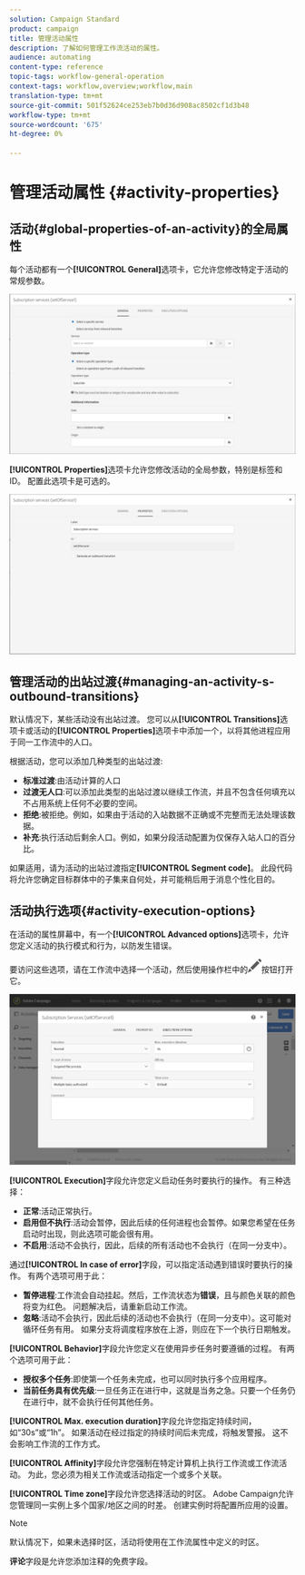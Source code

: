 ```yaml
---
solution: Campaign Standard
product: campaign
title: 管理活动属性
description: 了解如何管理工作流活动的属性。
audience: automating
content-type: reference
topic-tags: workflow-general-operation
context-tags: workflow,overview;workflow,main
translation-type: tm+mt
source-git-commit: 501f52624ce253eb7b0d36d908ac8502cf1d3b48
workflow-type: tm+mt
source-wordcount: '675'
ht-degree: 0%

---
```



# 管理活动属性 {#activity-properties}

## 活动{#global-properties-of-an-activity}的全局属性

每个活动都有一个&#x200B;**[!UICONTROL General]**&#x200B;选项卡，它允许您修改特定于活动的常规参数。

![](assets/activity-properties.png)

**[!UICONTROL Properties]**&#x200B;选项卡允许您修改活动的全局参数，特别是标签和ID。 配置此选项卡是可选的。

![](assets/activity-properties2.png)

## 管理活动的出站过渡{#managing-an-activity-s-outbound-transitions}

默认情况下，某些活动没有出站过渡。 您可以从&#x200B;**[!UICONTROL Transitions]**&#x200B;选项卡或活动的&#x200B;**[!UICONTROL Properties]**&#x200B;选项卡中添加一个，以将其他进程应用于同一工作流中的人口。

根据活动，您可以添加几种类型的出站过渡:

* **标准过渡**:由活动计算的人口
* **过渡无人口**:可以添加此类型的出站过渡以继续工作流，并且不包含任何填充以不占用系统上任何不必要的空间。
* **拒绝**:被拒绝。例如，如果由于活动的入站数据不正确或不完整而无法处理该数据。
* **补充**:执行活动后剩余人口。例如，如果分段活动配置为仅保存入站人口的百分比。

如果适用，请为活动的出站过渡指定&#x200B;**[!UICONTROL Segment code]**。 此段代码将允许您确定目标群体中的子集来自何处，并可能稍后用于消息个性化目的。

## 活动执行选项{#activity-execution-options}

在活动的属性屏幕中，有一个&#x200B;**[!UICONTROL Advanced options]**&#x200B;选项卡，允许您定义活动的执行模式和行为，以防发生错误。

要访问这些选项，请在工作流中选择一个活动，然后使用操作栏中的![](assets/edit_darkgrey-24px.png)按钮打开它。

![](assets/wkf_advanced_parameters.png)

**[!UICONTROL Execution]**&#x200B;字段允许您定义启动任务时要执行的操作。 有三种选择：

* **正常**:活动正常执行。
* **启用但不执行**:活动会暂停，因此后续的任何进程也会暂停。如果您希望在任务启动时出现，则此选项可能会很有用。
* **不启用**:活动不会执行，因此，后续的所有活动也不会执行（在同一分支中）。

通过&#x200B;**[!UICONTROL In case of error]**&#x200B;字段，可以指定活动遇到错误时要执行的操作。 有两个选项可用于此：

* **暂停进程**:工作流会自动挂起。然后，工作流状态为&#x200B;**错误**，且与颜色关联的颜色将变为红色。 问题解决后，请重新启动工作流。
* **忽略**:活动不会执行，因此后续的活动也不会执行（在同一分支中）。这可能对循环任务有用。 如果分支将调度程序放在上游，则应在下一个执行日期触发。

**[!UICONTROL Behavior]**&#x200B;字段允许您定义在使用异步任务时要遵循的过程。 有两个选项可用于此：

* **授权多个任务**:即使第一个任务未完成，也可以同时执行多个应用程序。
* **当前任务具有优先级**:一旦任务正在进行中，这就是当务之急。只要一个任务仍在进行中，就不会执行任何其他任务。

**[!UICONTROL Max. execution duration]**&#x200B;字段允许您指定持续时间，如“30s”或“1h”。 如果活动在经过指定的持续时间后未完成，将触发警报。 这不会影响工作流的工作方式。

**[!UICONTROL Affinity]**&#x200B;字段允许您强制在特定计算机上执行工作流或工作流活动。 为此，您必须为相关工作流或活动指定一个或多个关联。

**[!UICONTROL Time zone]**&#x200B;字段允许您选择活动的时区。 Adobe Campaign允许您管理同一实例上多个国家/地区之间的时差。 创建实例时将配置所应用的设置。

>[!NOTE]
>
>默认情况下，如果未选择时区，活动将使用在工作流属性中定义的时区。

**评论**&#x200B;字段是允许您添加注释的免费字段。
